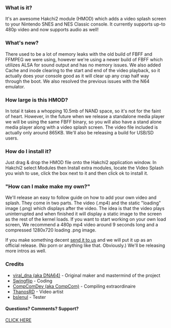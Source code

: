 ### What is it?
It's an awesome Hakchi2 module (HMOD) which adds a video splash screen to your Nintendo SNES and NES Classic console. It currently supports up-to 480p video and now supports audio as well!

### What's new?
There used to be a lot of memory leaks with the old build of FBFF and FFMPEG we were using, however we're using a newer build of FBFF which utilizes ALSA for sound output and has no memory issues. We also added Cache and inode clearing to the start and end of the video playback, so it actually does your console good as it will clear up any crap half way through the boot. We also resolved the previous issues with the N64 emulator.

### How large is this HMOD?
In total it takes a whopping 10.5mb of NAND space, so it's not for the faint of heart. However, in the future when we release a standalone media player we will be using the same FBFF binary, so you will also have a stand alone media player along with a video splash screen. The video file included is actually only around 865KB. We'll also be releasing a build for USB/SD users.

### How do I install it?
Just drag & drop the HMOD file onto the Hakchi2 application window.  In Hakchi2 select Modules then Install extra modules, locate the Video Splash you wish to use, click the box next to it and then click ok to install it.

### "How can I make make my own?"
We'll release an easy to follow guide on how to add your own video and splash. They come in two parts. The video (.mp4) and the static "loading" image (.png) which displays after the video. The idea is that the video plays uninterrupted and when finished it will display a static image to the screen as the rest of the kernel loads. If you want to start working on your own load screen, We recommend a 480p mp4 video around 9 seconds long and a compressed 1280x720 loading .png image.

If you make something decent [send it to us](http://hakchiresources.com/submit-mod/) and we will put it up as an official release. (No porn or anything like that. Obviously.) We'll be releasing more intros as well.

### Credits

- [viral_dna (aka DNA64)](https://www.reddit.com/u/viral_dna) - Original maker and mastermind of the project
- [Swingflip](https://www.reddit.com/u/Swingflip) - Coding
- [CompComDev (aka CompCom)](https://www.reddit.com/u/CompComDev) - Compiling extraordinaire
- [ThanosRD](https://www.reddit.com/u/ThanosRD) - Video artist
- [bslenul](https://www.reddit.com/u/bslenul) - Tester

#### Questions? Comments? Support?

[CLICK HERE](https://www.reddit.com/r/miniSNESmods/comments/80bgar/hakchi_boot_screen_mod_now_with_audio/)